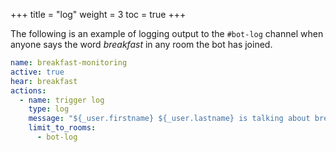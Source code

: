 +++
title = "log"
weight = 3
toc = true
+++

The following is an example of logging output to the `#bot-log` channel when anyone says the word *breakfast* in any room the bot has joined.

```yaml
name: breakfast-monitoring
active: true
hear: breakfast
actions:
  - name: trigger log
    type: log
    message: "${_user.firstname} ${_user.lastname} is talking about breakfast."
    limit_to_rooms:
      - bot-log
```
